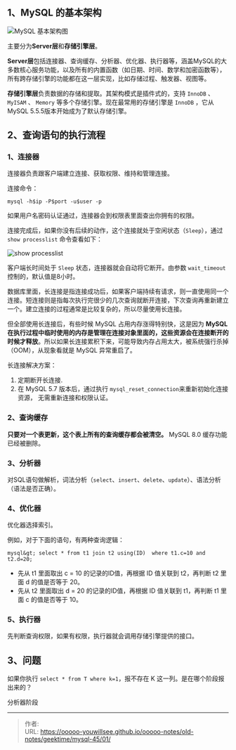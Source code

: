 # 

## 1、MySQL 的基本架构

![MySQL 基本架构图](./imgs/01_01.png)

主要分为**Server层**和**存储引擎层**。

**Server层**包括连接器、查询缓存、分析器、优化器、执行器等，涵盖MySQL的大多数核心服务功能，以及所有的内置函数（如日期、时间、数学和加密函数等），所有跨存储引擎的功能都在这一层实现，比如存储过程、触发器、视图等。

**存储引擎层**负责数据的存储和提取。其架构模式是插件式的，支持 `InnoDB` 、 `MyISAM` 、 `Memory` 等多个存储引擎。现在最常用的存储引擎是 `InnoDB` ，它从 MySQL 5.5.5版本开始成为了默认存储引擎。


## 2、查询语句的执行流程

### 1、连接器

连接器负责跟客户端建立连接、获取权限、维持和管理连接。

连接命令：

```shell script
mysql -h$ip -P$port -u$user -p
```

如果用户名密码认证通过，连接器会到权限表里面查出你拥有的权限。

连接完成后，如果你没有后续的动作，这个连接就处于空闲状态（`Sleep`），通过 `show processlist` 命令查看如下：

![show processlist](./imgs/01_02.png)

客户端长时间处于 `Sleep` 状态，连接器就会自动将它断开。由参数 `wait_timeout` 控制的，默认值是8小时。

数据库里面，长连接是指连接成功后，如果客户端持续有请求，则一直使用同一个连接。短连接则是指每次执行完很少的几次查询就断开连接，下次查询再重新建立一个。建立连接的过程通常是比较复杂的，所以尽量使用长连接。

但全部使用长连接后，有些时候 MySQL 占用内存涨得特别快，这是因为 **MySQL 在执行过程中临时使用的内存是管理在连接对象里面的，这些资源会在连接断开的时候才释放**。所以如果长连接累积下来，可能导致内存占用太大，被系统强行杀掉（OOM），从现象看就是 MySQL 异常重启了。

长连接解决方案：

1. 定期断开长连接.
2. 在 MySQL 5.7 版本后，通过执行 `mysql_reset_connection`来重新初始化连接资源， 无需重新连接和权限认证。

### 2、查询缓存

**只要对一个表更新，这个表上所有的查询缓存都会被清空。** MySQL 8.0 缓存功能已经被删除。

### 3、分析器

对SQL语句做解析，词法分析（`select`、`insert`、`delete`、`update`）、语法分析（语法是否正确）。

### 4、优化器

优化器选择索引。

例如，对于下面的语句，有两种查询逻辑：

```shell script
mysql&gt; select * from t1 join t2 using(ID)  where t1.c=10 and t2.d=20;
```

- 先从 t1 里面取出 c = 10 的记录的ID值，再根据 ID 值关联到 t2，再判断 t2 里面 d 的值是否等于 20。
- 先从 t2 里面取出 d = 20 的记录的ID值，再根据 ID 值关联到 t1，再判断 t1 里面 c 的值是否等于 10。

### 5、执行器

先判断查询权限，如果有权限，执行器就会调用存储引擎提供的接口。

## 3、问题

如果你执行 `select * from T where k=1`，报不存在 K 这一列。是在哪个阶段报出来的？

分析器阶段




---

> 作者:   
> URL: https://ooooo-youwillsee.github.io/ooooo-notes/old-notes/geektime/mysql-45/01/  

